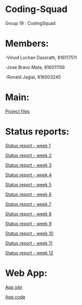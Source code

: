 # Coding-Squad
Group 19 : CodingSquad 

# Members: 

-Vinod Lochan Dassrath, 816117511 

-Jose Bravo Mata, 816011156 

-Ronald Jaglal, 816003245

# Main:

[Project files](https://github.com/ronaldjaglal/Coding-Squad?files=1)

# Status reports:

[Status report - week 1](https://github.com/ronaldjaglal/Coding-Squad/blob/master/Status%20rep/G19_CodingSquad_Report_Wk1.docx)

[Status report - week 2](https://github.com/ronaldjaglal/Coding-Squad/blob/master/Status%20rep/G19_CodingSquad_Report_Wk2.docx)

[Status report - week 3](https://github.com/ronaldjaglal/Coding-Squad/blob/master/Status%20rep/G19_CodingSquad_Report_Wk3.docx)

[Status report - week 4](https://github.com/ronaldjaglal/Coding-Squad/blob/master/Status%20rep/G19_CodingSquad_Report_Wk4.docx)

[Status report - week 5](https://github.com/ronaldjaglal/Coding-Squad/blob/master/Status%20rep/G19_CodingSquad_Report_Wk5.docx)

[Status report - week 6](https://github.com/ronaldjaglal/Coding-Squad/blob/master/Status%20rep/G19_CodingSquad_Report_Wk6.docx)

[Status report - week 7](https://github.com/ronaldjaglal/Coding-Squad/blob/master/Status%20rep/G19_CodingSquad_Report_Wk7.docx)

[Status report - week 8](https://github.com/ronaldjaglal/Coding-Squad/blob/master/Status%20rep/G19_CodingSquad_Report_Wk8.docx)

[Status report - week 9](https://github.com/ronaldjaglal/Coding-Squad/blob/master/Status%20rep/G19_CodingSquad_Report_Wk9.docx)

[Status report - week 10](https://github.com/ronaldjaglal/Coding-Squad/blob/master/Status%20rep/G19_CodingSquad_Report_Wk10.docx)

[Status report - week 11](https://github.com/ronaldjaglal/Coding-Squad/blob/master/Status%20rep/G19_CodingSquad_Report_Wk11.docx)

[Status report - week 12](https://github.com/ronaldjaglal/Coding-Squad/blob/master/Status%20rep/G19_CodingSquad_Report_Wk12.docx)

# Web App:

[App site](https://weatherpal-f300b.firebaseapp.co)

[App code](https://github.com/ronaldjaglal/Coding-Squad/blob/master/App%20code/App%20code.zip)
